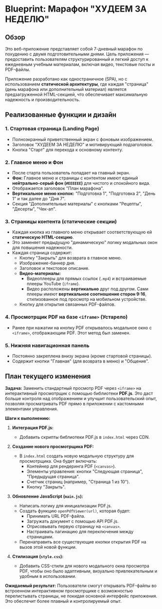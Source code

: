 
# Blueprint: Марафон "ХУДЕЕМ ЗА НЕДЕЛЮ"

## Обзор

Это веб-приложение представляет собой 7-дневный марафон по похудению с двумя подготовительными днями. Цель приложения — предоставить пользователям структурированный и легкий доступ к ежедневным учебным материалам, включая видео, текстовые посты и PDF-файлы.

Приложение разработано как одностраничное (SPA), но с использованием **статической архитектуры**, где каждая "страница" (день марафона или дополнительный материал) является предзагруженной HTML-секцией, что обеспечивает максимальную надежность и производительность.

## Реализованные функции и дизайн

### 1. **Стартовая страница (Landing Page)**
- Полноэкранный приветственный экран с фоновым изображением.
- Заголовок "ХУДЕЕМ ЗА НЕДЕЛЮ" и мотивирующий подзаголовок.
- Кнопка "Старт" для перехода к основному контенту.

### 2. **Главное меню и Фон**
- После старта пользователь попадает на главный экран.
- **Фон:** Главное меню и страницы с контентом имеют единый **нейтрально-серый фон (`#EEEEEE`)** для чистого и спокойного вида.
- Отображается заголовок "План марафона".
- **Вертикальное меню кнопок:** "Подготовка 1", "Подготовка 2", "День 1" и так далее до "Дня 7".
- Секция "Дополнительные материалы" с кнопками "Рецепты", "Десерты", "Чек-ап".

### 3. **Страницы контента (статические секции)**
- Каждая кнопка из главного меню открывает соответствующую ей **статическую HTML-секцию**.
- Это заменяет предыдущую "динамическую" логику модальных окон для повышения надежности.
- Каждая страница содержит:
    - Кнопку "Закрыть" для возврата в главное меню.
    - Изображение-баннер дня.
    - Заголовок и текстовое описание.
    - **Видео-материалы:**
        - Видеоплееры для прямых ссылок (`.mp4`) и встраиваемые плееры YouTube (`iframe`).
        - Видео расположены **вертикально** друг под другом. Сами плееры имеют **вертикальное соотношение сторон 9:16**, стилизованное под просмотр на мобильном устройстве.
    - Кнопку для открытия связанных PDF-файлов.

### 4. **Просмотрщик PDF на базе `<iframe>` (Устарело)**
- Ранее при нажатии на кнопку PDF открывалось модальное окно с `<iframe>`, отображающим PDF. Этот метод был заменен.

### 5. **Нижняя навигационная панель**
- Постоянно закреплена внизу экрана (кроме стартовой страницы).
- Содержит кнопки "Главная" (для возврата в меню) и "Общение".

## План текущего изменения

**Задача:** Заменить стандартный просмотр PDF через `<iframe>` на интерактивный просмотрщик с помощью библиотеки **PDF.js**. Это даст больше контроля над отображением и улучшит пользовательский опыт, позволяя просматривать PDF прямо в приложении с кастомными элементами управления.

**Шаги к выполнению:**

1.  **Интеграция PDF.js:**
    *   Добавить скрипты библиотеки PDF.js в `index.html` через CDN.

2.  **Создание нового просмотрщика PDF:**
    *   В `index.html` создать новую модальную структуру для просмотрщика. Она будет включать:
        *   Контейнер для рендеринга PDF (`<canvas>`).
        *   Элементы управления: кнопки "Следующая страница", "Предыдущая страница".
        *   Счетчик страниц (например, "Страница 1 из 10").
        *   Кнопку "Закрыть".

3.  **Обновление JavaScript (`main.js`):**
    *   Написать логику для инициализации PDF.js.
    *   Создать функцию `openPdfViewer(url)`, которая будет:
        *   Принимать URL PDF-файла.
        *   Загружать документ с помощью API PDF.js.
        *   Отрисовывать первую страницу на `<canvas>`.
        *   Настраивать пагинацию для переключения между страницами.
    *   Перенаправить все существующие кнопки открытия PDF на вызов этой новой функции.

4.  **Стилизация (`style.css`):**
    *   Добавить CSS-стили для нового модального окна просмотра PDF, чтобы оно было адаптивным, визуально привлекательным и удобным в использовании.

**Ожидаемый результат:** Пользователи смогут открывать PDF-файлы во встроенном интерактивном просмотрщике с возможностью перелистывать страницы, не покидая основной интерфейс приложения. Это обеспечит более плавный и контролируемый опыт.
